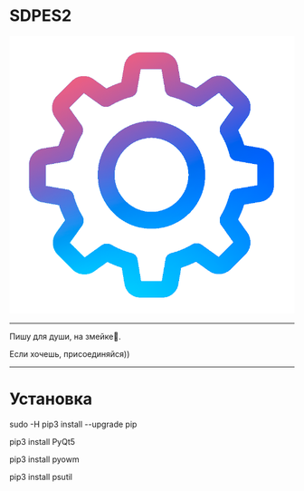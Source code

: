 # SDPES2
![alt-текст](https://github.com/Lolaperez2020/SDPES2/blob/master/images/settings_icon.png "Текст заголовка логотипа 1")
____
Пишу для души, на змейке:snake:.

Если хочешь, присоединяйся))
____
Установка
===========
sudo -H pip3 install --upgrade pip

pip3 install PyQt5

pip3 install pyowm

pip3 install psutil
